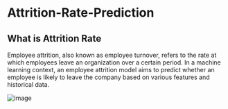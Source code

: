 # Attrition-Rate-Prediction


## What is Attrition Rate

Employee attrition, also known as employee turnover, refers to the rate at which employees leave an organization over a certain period. In a machine learning context, an employee attrition model aims to predict whether an employee is likely to leave the company based on various features and historical data.


![image](https://github.com/user-attachments/assets/24333a23-e7c6-4450-b287-1bd978721822)

